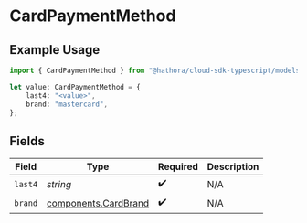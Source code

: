 # CardPaymentMethod

## Example Usage

```typescript
import { CardPaymentMethod } from "@hathora/cloud-sdk-typescript/models/components";

let value: CardPaymentMethod = {
    last4: "<value>",
    brand: "mastercard",
};
```

## Fields

| Field                                                        | Type                                                         | Required                                                     | Description                                                  |
| ------------------------------------------------------------ | ------------------------------------------------------------ | ------------------------------------------------------------ | ------------------------------------------------------------ |
| `last4`                                                      | *string*                                                     | :heavy_check_mark:                                           | N/A                                                          |
| `brand`                                                      | [components.CardBrand](../../models/components/cardbrand.md) | :heavy_check_mark:                                           | N/A                                                          |